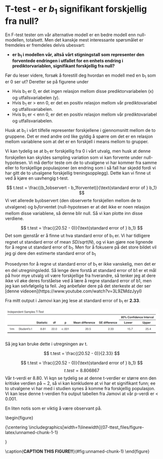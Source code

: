 # T-test - er $b_1$ signifikant forskjellig fra null?
En F-test tester om vår alternative modell er en bedre modell enn null-modellen, totalsett. Men det kanskje mest interessante spørsmålet er fremdeles er fremdeles delvis ubesvart: 
* **er b<sub>1</sub> i modellen vår, altså vårt stigningstall som representer den forventede endringen i utfallet for en enhets endring i prediktorvariablen, signifikant forskjellig fra null?**

<div class="info">
Før du leser videre, forsøk å forestill deg hvordan en modell med en b<sub>1</sub> som er 0 ser ut? Deretter se på figurene under


</div>

* Hvis b<sub>1</sub> er 0, er det ingen relasjon mellom disse prediktorvariabelen (x) og utfallsvariabelen (y). 
* Hvis b<sub>1</sub> er > enn 0, er det en positiv relasjon mellom vår prediktovariabel og utfallsvariabelen.
* Hvis b<sub>1</sub> er < enn 0, er det en positiv relasjon mellom vår prediktovariabel og utfallsvariabelen.

Husk at  b<sub>1</sub> i vårt tilfelle representer forskjellene i gjennomsnitt mellom de to gruppene. Det er med andre ord like gyldig å spørre om det er en relasjon mellom variablene som at det er en forskjell i means mellom to grupper.

Vi kan tydelig se at b<sub>1</sub> er forskjellig fra 0 i vårt utvalg, men husk at denne forskjellen kan skyldes sampling variation som vi kan forvente under null-hypotesen. Vi må derfor teste om de to utvalgene vi har kommer fra samme eller to forskjellige populasjoner (en endring som i så fall har skjedd fordi vi har gitt de to utvalgene forskjellig treningsopplegg). Dette kan vi finne ut ved å kjøre en uavhengig t-test.

$$
t.test = \frac{(b_1observert - b_1forventet)}{\text{standard error of } b_1}
$$
Vi vet allerede b<sub>1</sub>observert (den observerte forskjellen mellom de to utvalgene) og b<sub>1</sub>forventet (null-hypotesen er at det ikke er noen relasjon mellom disse variablene, så denne blir null. Så vi kan plotte inn disse verdiene.

$$
t.test = \frac{(20.52 - 0)}{\text{standard error of } b_1}
$$
Det som gjenstår er å finne ut hva standard error of b<sub>1</sub> er. Vi har tidligere regnet ut standard error of mean $SD/sqrt(N)$, og vi kan gjøre noe lignende for å regne ut standard error of b<sub>1</sub>. Men for å fokusere på det store bildet vil jeg gi dere den estimerte standard error of b<sub>1</sub>

<div class="warning">
Prosedyren for å regne ut standard error of b<sub>1</sub> er ikke vanskelig, men det er en del utregningsledd. Så lenge dere forstå at standard error of b1 er et mål på hvor mye utvalg vil være forskjellige fra hverandre, så tenker jeg at dere ikke vil øke deres forståelse ved å lære å regne standard error of b1, men jeg kan selvfølgelig ta feil. Jeg anbefaler dere på det sterkeste at der ser [denne videoen](https://www.youtube.com/watch?v=3L9ZMdzJyyI)

</div>

Fra mitt output i Jamovi kan jeg lese at standard error of b<sub>1</sub> er **2.33**. 

![ny](output.png)

Så jeg kan bruke dette i utregningen av t.

$$
t.test = \frac{(20.52 - 0)}{2.33}
$$

$$
t.test = \frac{(20.52 - 0)}{\text{standard error of } b_1}
$$
$$
t.test = 8.806867
$$
Vår t-verdi er 8.80. Vi kqn se tydelig se at denne t-verdier er større enn den kritiske verdien på ~ 2, så vi kan konkludere at vi har et signifikant funn; ee to utvalgene vi har med i studien synes å komme fra forskjellig populasjon. Vi kan lese denne t-verdien fra output tabellen fra Jamovi at vår p-verdi er < 0.001. 

<div class="warning">
En liten notis som er viktig å være observant på. 

</div>


\begin{figure}

{\centering \includegraphics[width=1\linewidth]{07-ttest_files/figure-latex/unnamed-chunk-1-1} 

}

\caption{**CAPTION THIS FIGURE!!**}(\#fig:unnamed-chunk-1)
\end{figure}


